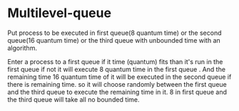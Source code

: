 # Multilevel-queue
Put process to be executed in first queue(8 quantum time) or the second queue(16 quantum time) or the third queue with unbounded time with an algorithm. 

Enter a process to a first queue if it time (quantum) fits than it's run in the first queue if not it will execute 8 quantum time in the first queue .
And the remaining time 16 quantum time of it will be executed in the second queue if there is remaining time.
so it will choose randomly between the first queue and the third queue to execute the remaining time in it.
8 in first queue and the third queue will take all no bounded time.
